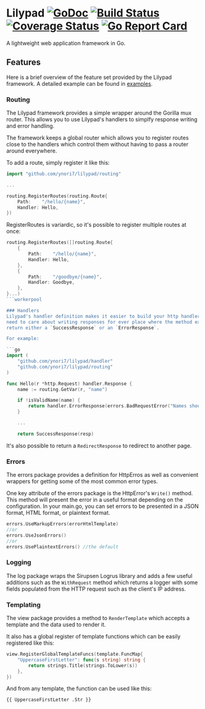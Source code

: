 # Lilypad [![GoDoc](https://godoc.org/github.com/ynori7/lilypad?status.png)](https://godoc.org/github.com/ynori7/lilypad) [![Build Status](https://travis-ci.org/ynori7/lilypad.svg?branch=master)](https://travis-ci.com/github/ynori7/lilypad) [![Coverage Status](https://coveralls.io/repos/github/ynori7/lilypad/badge.svg?branch=master)](https://coveralls.io/github/ynori7/lilypad?branch=master) [![Go Report Card](https://goreportcard.com/badge/ynori7/lilypad)](https://goreportcard.com/report/github.com/ynori7/lilypad)
A lightweight web application framework in Go.

## Features
Here is a brief overview of the feature set provided by the Lilypad framework.
A detailed example can be found in [examples](/examples).

### Routing
The Lilypad framework provides a simple wrapper around the Gorilla mux router. This
allows you to use Lilypad's handlers to simplfy response writing and error handling.

The framework keeps a global router which allows you to register routes close to the
handlers which control them without having to pass a router around everywhere.

To add a route, simply register it like this:

```go
import "github.com/ynori7/lilypad/routing"

...

routing.RegisterRoutes(routing.Route{
    Path:    "/hello/{name}",
    Handler: Hello,
})
```

RegisterRoutes is variardic, so it's possible to register multiple routes at once:

```go
routing.RegisterRoutes([]routing.Route{
    {
        Path:    "/hello/{name}",
        Handler: Hello,
    },
    {
        Path:    "/goodbye/{name}",
        Handler: Goodbye,
    },
}...)
```workerpool

### Handlers
Lilypad's handler definition makes it easier to build your http handlers. You no longer
need to care about writing responses for ever place where the method exists. You simply
return either a `SuccessResponse` or an `ErrorResponse`.

For example:

```go
import (
	"github.com/ynori7/lilypad/handler"
	"github.com/ynori7/lilypad/routing"
)

func Hello(r *http.Request) handler.Response {
    name := routing.GetVar(r, "name")

    if !isValidName(name) {
        return handler.ErrorResponse(errors.BadRequestError("Names should be non-empty and contain only letters"))
    }

    ...

    return SuccessResponse(resp)
```

It's also possible to return a `RedirectResponse` to redirect to another page.

### Errors
The errors package provides a definition for HttpErros as well as convenient wrappers
for getting some of the most common error types.

One key attribute of the errors package is the HttpError's `Write()` method. This
method will present the error in a useful format depending on the configuration. In your
main.go, you can set errors to be presented in a JSON format, HTML format, or plaintext format.

```go
errors.UseMarkupErrors(errorHtmlTemplate)
//or
errors.UseJsonErrors()
//or
errors.UsePlaintextErrors() //the default
```

### Logging
The log package wraps the Sirupsen Logrus library and adds a few useful additions such as
the `WithRequest` method which returns a logger with some fields populated from the HTTP
request such as the client's IP address.

### Templating
The view package provides a method to `RenderTemplate` which accepts a template and the
data used to render it.

It also has a global register of template functions which can be easily registered like this:

```go
view.RegisterGlobalTemplateFuncs(template.FuncMap{
    "UppercaseFirstLetter": func(s string) string {
        return strings.Title(strings.ToLower(s))
    },
})
```

And from any template, the function can be used like this:

```gotemplate
{{ UppercaseFirstLetter .Str }}
```